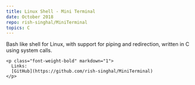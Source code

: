```yaml
---
title: Linux Shell - Mini Terminal
date: October 2018
repo: rish-singhal/MiniTerminal
topics: C
---
```


<div class="row">
  <div class="col-md-8">
    <p> 
      Bash like shell for Linux, with support for piping and redirection, written in C using system calls.
    </p>
    
    <p class="font-weight-bold" markdown="1">
      Links:
      [GitHub](https://github.com/rish-singhal/MiniTerminal)
    </p>

  </div>
 <!--  <div class="d-none d-md-block col-md-4">
    <a href="/assets/images/crepe.png">
      <img class="img-fluid" alt="Crepe logo" src="/assets/images/crepe.png" />
    </a>
  </div> -->
</div>
